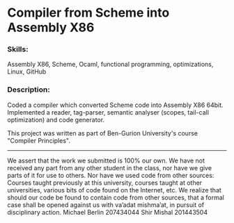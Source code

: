 # Compiler from Scheme into Assembly X86
### Skills:
Assembly X86, Scheme, Ocaml, functional programming, optimizations, Linux, GitHub
### Description:
Coded a compiler which converted Scheme code into Assembly X86 64bit. 
Implemented a reader, tag-parser, semantic analyser (scopes, tail-call optimization) and code generator.


This project was written as part of Ben-Gurion University's course "Compiler Principles".









-----------------------------------------------------------------------------------------
We assert that the work we submitted is 100% our own. We have not received any
part from any other student in the class, nor have we give parts of it for use to others.
Nor have we used code from other sources: Courses taught previously at this university,
courses taught at other universities, various bits of code found on the Internet, etc.
We realize that should our code be found to contain code from other sources, that a
formal case shall be opened against us with va’adat mishma’at, in pursuit of disciplinary
action.
Michael Berlin 207434044
Shir Mishal 201443504

